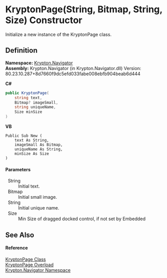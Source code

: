 # KryptonPage(String, Bitmap, String, Size) Constructor


Initialize a new instance of the KryptonPage class.



## Definition
**Namespace:** <a href="a21ac074-d119-3dc6-bd1c-d3a12c0128bc.md">Krypton.Navigator</a>  
**Assembly:** Krypton.Navigator (in Krypton.Navigator.dll) Version: 80.23.10.287+8d7660f9dc5efd033fabe008ebfb904beab6d444

**C#**
``` C#
public KryptonPage(
	string text,
	Bitmap? imageSmall,
	string uniqueName,
	Size minSize
)
```
**VB**
``` VB
Public Sub New ( 
	text As String,
	imageSmall As Bitmap,
	uniqueName As String,
	minSize As Size
)
```



#### Parameters
<dl><dt>  String</dt><dd>Initial text.</dd><dt>  Bitmap</dt><dd>Initial small image.</dd><dt>  String</dt><dd>Initial unique name.</dd><dt>  Size</dt><dd>Min Size of dragged docked control, if not set by Embedded</dd></dl>

## See Also


#### Reference
<a href="6152055e-8626-d35d-405b-6d965a03471a.md">KryptonPage Class</a>  
<a href="badfe847-aa91-880d-0d8a-a3efc476a136.md">KryptonPage Overload</a>  
<a href="a21ac074-d119-3dc6-bd1c-d3a12c0128bc.md">Krypton.Navigator Namespace</a>  
